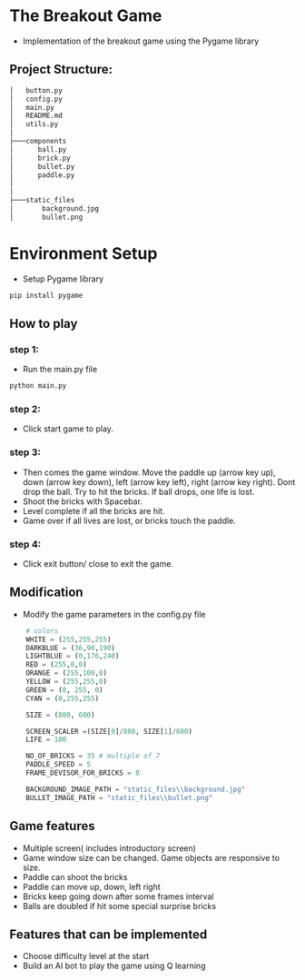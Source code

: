 # The Breakout Game
- Implementation of the breakout game using the Pygame library

## Project Structure:
```bash
│   button.py
│   config.py
│   main.py
│   README.md
│   utils.py
│
├───components
│      ball.py
│      brick.py
│      bullet.py
│      paddle.py
│
│
├───static_files
│       background.jpg
│       bullet.png
```
# Environment Setup
- Setup Pygame library
```bash
pip install pygame
```

## How to play
### step 1:
- Run the main.py file
```bash
python main.py
```
### step 2: 
- Click start game to play.
### step 3:
- Then comes the game window. Move the paddle up (arrow key up), down (arrow key down), left (arrow key left), right (arrow key right). Dont drop the ball. Try to hit the bricks.  If ball drops, one life is lost.
- Shoot the bricks with Spacebar.
- Level complete if all the bricks are hit. 
- Game over if all lives are lost, or bricks touch the paddle.

### step 4:
- Click exit button/ close to exit the game. 


## Modification
- Modify the game parameters in the config.py file
```python
    # colors
    WHITE = (255,255,255)
    DARKBLUE = (36,90,190)
    LIGHTBLUE = (0,176,240)
    RED = (255,0,0)
    ORANGE = (255,100,0)
    YELLOW = (255,255,0)
    GREEN = (0, 255, 0)
    CYAN = (0,255,255)

    SIZE = (800, 600)

    SCREEN_SCALER =(SIZE[0]/800, SIZE[1]/600) 
    LIFE = 100

    NO_OF_BRICKS = 35 # multiple of 7
    PADDLE_SPEED = 5
    FRAME_DEVISOR_FOR_BRICKS = 8

    BACKGROUND_IMAGE_PATH = "static_files\\background.jpg"
    BULLET_IMAGE_PATH = "static_files\\bullet.png"
```

## Game features
- Multiple screen( includes introductory screen)
- Game window size can be changed. Game objects are responsive to size.
- Paddle can shoot the bricks
- Paddle can move up, down, left right
- Bricks keep going down after some frames interval
- Balls are doubled if hit some special surprise bricks

## Features that can be implemented
- Choose difficulty level at the start
- Build an AI bot to play the game using Q learning
  
